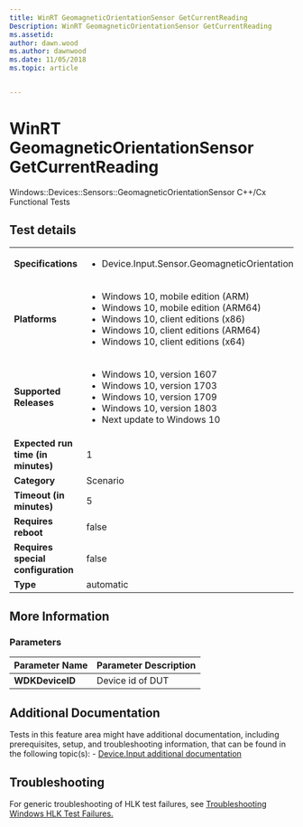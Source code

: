 ```yaml
---
title: WinRT GeomagneticOrientationSensor GetCurrentReading
Description: WinRT GeomagneticOrientationSensor GetCurrentReading
ms.assetid: 
author: dawn.wood
ms.author: dawnwood
ms.date: 11/05/2018
ms.topic: article


---
```


# WinRT GeomagneticOrientationSensor GetCurrentReading

Windows::Devices::Sensors::GeomagneticOrientationSensor C++/Cx Functional Tests

## Test details

|||
|---|---|
| **Specifications**  | <ul><li>Device.Input.Sensor.GeomagneticOrientationSensor.WinRT.Discretional</li></ul> |  
| **Platforms**   | <ul><li>Windows 10, mobile edition (ARM)</li><li>Windows 10, mobile edition (ARM64)</li><li>Windows 10, client editions (x86)</li><li>Windows 10, client editions (ARM64)</li><li>Windows 10, client editions (x64)</li></ul> |
| **Supported Releases** | <ul><li>Windows 10, version 1607</li><li>Windows 10, version 1703</li><li>Windows 10, version 1709</li><li>Windows 10, version 1803</li><li>Next update to Windows 10</li></ul> |
|**Expected run time (in minutes)**| 1 |
|**Category**| Scenario |
|**Timeout (in minutes)**| 5 |
|**Requires reboot**| false |
|**Requires special configuration**| false |
|**Type**| automatic |

## More Information
### Parameters

| Parameter Name | Parameter Description |
| --- | --- |
| **WDKDeviceID** | Device id of DUT |


## Additional Documentation
Tests in this feature area might have additional documentation, including prerequisites, setup, and troubleshooting information, that can be found in the following topic(s): - [Device.Input additional documentation](device-input-additional-documentation.md)



## Troubleshooting
For generic troubleshooting of HLK test failures, see [Troubleshooting Windows HLK Test Failures.](../user/troubleshooting-windows-hlk-test-failures.md)